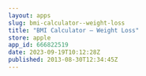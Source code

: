 ```yaml
---
layout: apps
slug: bmi-calculator--weight-loss
title: "BMI Calculator – Weight Loss"
store: apple
app_id: 666822519
date: 2023-09-19T10:12:28Z
published: 2013-08-30T12:34:45Z
---
```

